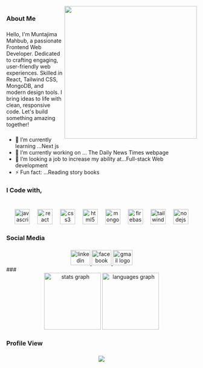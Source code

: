 <br clear="both">
<img align="right" height="350" src="https://i.ibb.co.com/7NX1x3vh/miti.png"  />

###

<h3 align="left">About Me</h3>

###

<p align="left">Hello, I'm Muntajima Mahbub, a passionate Frontend Web Developer. Dedicated to crafting engaging, user-friendly web experiences. Skilled in React, Tailwind CSS, MongoDB, and modern design tools. I bring ideas to life with clean, responsive code. Let's build something amazing together!</p>


###
- 🔭 I’m currently learning ...Next js
- 🌱 I’m currently working on ... The Daily News Times webpage
- 👯 I’m looking a job to increase my ability at...Full-stack Web development
- ⚡ Fun fact: ...Reading story books 


###

<h3 align="left" margin-top="20">I Code with,</h3>

###

<br clear="both">

<div align="center">
  <img src="https://cdn.jsdelivr.net/gh/devicons/devicon/icons/javascript/javascript-original.svg" height="40" alt="javascript logo"  />
  <img width="12" />
  <img src="https://cdn.jsdelivr.net/gh/devicons/devicon/icons/react/react-original.svg" height="40" alt="react logo"  />
  <img width="12" />
  <img src="https://cdn.jsdelivr.net/gh/devicons/devicon/icons/css3/css3-original.svg" height="40" alt="css3 logo"  />
  <img width="12" />
  <img src="https://cdn.jsdelivr.net/gh/devicons/devicon/icons/html5/html5-original.svg" height="40" alt="html5 logo"  />
  <img width="12" />
  <img src="https://cdn.jsdelivr.net/gh/devicons/devicon/icons/mongodb/mongodb-original.svg" height="40" alt="mongodb logo"  />
  <img width="12" />
  <img src="https://cdn.jsdelivr.net/gh/devicons/devicon/icons/firebase/firebase-plain.svg" height="40" alt="firebase logo"  />
  <img width="12" />
  <img src="https://skillicons.dev/icons?i=tailwind" height="40" alt="tailwindcss logo"  />
  <img width="12" />
  <img src="https://cdn.jsdelivr.net/gh/devicons/devicon/icons/nodejs/nodejs-original.svg" height="40" alt="nodejs logo"  />
</div>

###

<h3 align="left">Social Media</h3>

###

<div align="left">
</div>

###

<div align="center">
  <a href="https://www.linkedin.com/in/muntajima-mahbub/" target="_blank">
    <img src="https://raw.githubusercontent.com/maurodesouza/profile-readme-generator/master/src/assets/icons/social/linkedin/default.svg" width="52" height="40" alt="linkedin logo"  />
  </a>
  <a href="https://www.facebook.com/muntajimamahbub/" target="_blank">
    <img src="https://raw.githubusercontent.com/maurodesouza/profile-readme-generator/master/src/assets/icons/social/facebook/default.svg" width="52" height="40" alt="facebook logo"  />
  </a>
  <a href="https://myaccount.google.com/?utm_source=OGB&utm_medium=app" target="_blank">
    <img src="https://raw.githubusercontent.com/maurodesouza/profile-readme-generator/master/src/assets/icons/social/gmail/default.svg" width="52" height="40" alt="gmail logo"  />
  </a>
</div>
###

<div align="center">
  <img src="https://github-readme-stats.vercel.app/api?username=Muntajima&hide_title=false&hide_rank=false&show_icons=true&include_all_commits=true&count_private=true&disable_animations=false&theme=dracula&locale=en&hide_border=false&order=1" height="150" alt="stats graph"  />
  <img src="https://github-readme-stats.vercel.app/api/top-langs?username=Muntajima&locale=en&hide_title=false&layout=compact&card_width=320&langs_count=5&theme=dracula&hide_border=false&order=2" height="150" alt="languages graph"  />
</div>

###

<h3 align="left">Profile View</h3>

###

<div align="center">
  <img src="https://profile-counter.glitch.me/Muntajima/count.svg?"  />
</div>

###



<!--
**Muntajima/Muntajima** is a ✨ _special_ ✨ repository because its `README.md` (this file) appears on your GitHub profile.

Here are some ideas to get you started:


- 🤔 I’m looking for help with ...
- 💬 Ask me about ...
- 📫 How to reach me: ...
- 😄 Pronouns: ...

-->
